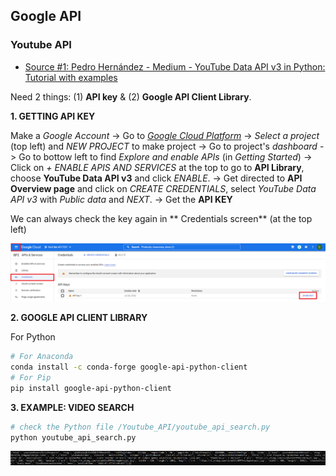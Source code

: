 ## Google API

### Youtube API

* [Source #1: Pedro Hernández - Medium - YouTube Data API v3 in Python: Tutorial with examples](https://medium.com/mcd-unison/youtube-data-api-v3-in-python-tutorial-with-examples-e829a25d2ebd)

Need 2 things: (1) **API key** & (2) **Google API Client Library**. 

**1. GETTING API KEY**

Make a *Google Account* -> Go to [*Google Cloud Platform*](https://console.cloud.google.com/welcome?project=noble-maxim-285912) -> *Select a project* (top left) and *NEW PROJECT* to make project -> Go to project's *dashboard* -> Go to bottow left to find *Explore and enable APIs* (in *Getting Started*) -> Click on *+ ENABLE APIS AND SERVICES* at the top to go to **API Library**, choose **YouTube Data API v3** and click *ENABLE*. -> Get directed to **API Overview page** and click on *CREATE CREDENTIALS*, select *YouTube Data API v3* with *Public data* and *NEXT*. -> Get the **API KEY** 

We can always check the key again in ** Credentials screen** (at the top left)

<p align="center">
  <img src="/images/api-key.png">
</p>

**2. GOOGLE API CLIENT LIBRARY**

For Python
  ```sh
  # For Anaconda
  conda install -c conda-forge google-api-python-client 
  # For Pip
  pip install google-api-python-client
  ```

**3. EXAMPLE: VIDEO SEARCH**

  ```sh
  # check the Python file /Youtube_API/youtube_api_search.py
  python youtube_api_search.py
  ```


<p align="center">
  <img src="/images/yt_api_search_result.png">
</p>

